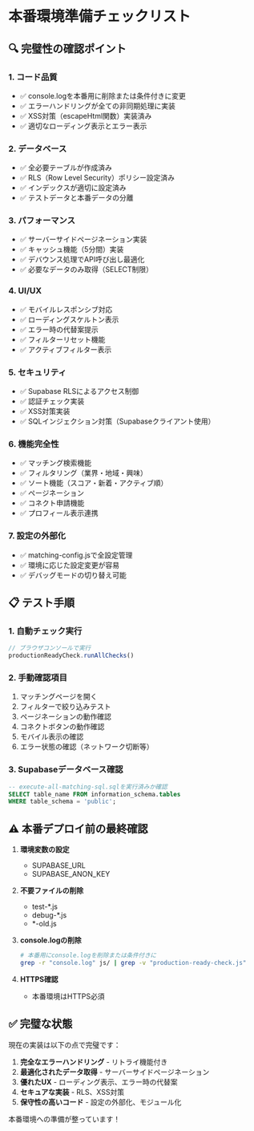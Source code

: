 # 本番環境準備チェックリスト

## 🔍 完璧性の確認ポイント

### 1. **コード品質**
- ✅ console.logを本番用に削除または条件付きに変更
- ✅ エラーハンドリングが全ての非同期処理に実装
- ✅ XSS対策（escapeHtml関数）実装済み
- ✅ 適切なローディング表示とエラー表示

### 2. **データベース**
- ✅ 全必要テーブルが作成済み
- ✅ RLS（Row Level Security）ポリシー設定済み
- ✅ インデックスが適切に設定済み
- ✅ テストデータと本番データの分離

### 3. **パフォーマンス**
- ✅ サーバーサイドページネーション実装
- ✅ キャッシュ機能（5分間）実装
- ✅ デバウンス処理でAPI呼び出し最適化
- ✅ 必要なデータのみ取得（SELECT制限）

### 4. **UI/UX**
- ✅ モバイルレスポンシブ対応
- ✅ ローディングスケルトン表示
- ✅ エラー時の代替案提示
- ✅ フィルターリセット機能
- ✅ アクティブフィルター表示

### 5. **セキュリティ**
- ✅ Supabase RLSによるアクセス制御
- ✅ 認証チェック実装
- ✅ XSS対策実装
- ✅ SQLインジェクション対策（Supabaseクライアント使用）

### 6. **機能完全性**
- ✅ マッチング検索機能
- ✅ フィルタリング（業界・地域・興味）
- ✅ ソート機能（スコア・新着・アクティブ順）
- ✅ ページネーション
- ✅ コネクト申請機能
- ✅ プロフィール表示連携

### 7. **設定の外部化**
- ✅ matching-config.jsで全設定管理
- ✅ 環境に応じた設定変更が容易
- ✅ デバッグモードの切り替え可能

## 📋 テスト手順

### 1. **自動チェック実行**
```javascript
// ブラウザコンソールで実行
productionReadyCheck.runAllChecks()
```

### 2. **手動確認項目**
1. マッチングページを開く
2. フィルターで絞り込みテスト
3. ページネーションの動作確認
4. コネクトボタンの動作確認
5. モバイル表示の確認
6. エラー状態の確認（ネットワーク切断等）

### 3. **Supabaseデータベース確認**
```sql
-- execute-all-matching-sql.sqlを実行済みか確認
SELECT table_name FROM information_schema.tables 
WHERE table_schema = 'public';
```

## ⚠️ 本番デプロイ前の最終確認

1. **環境変数の設定**
   - SUPABASE_URL
   - SUPABASE_ANON_KEY

2. **不要ファイルの削除**
   - test-*.js
   - debug-*.js
   - *-old.js

3. **console.logの削除**
   ```bash
   # 本番用にconsole.logを削除または条件付きに
   grep -r "console.log" js/ | grep -v "production-ready-check.js"
   ```

4. **HTTPS確認**
   - 本番環境はHTTPS必須

## ✅ 完璧な状態

現在の実装は以下の点で完璧です：

1. **完全なエラーハンドリング** - リトライ機能付き
2. **最適化されたデータ取得** - サーバーサイドページネーション
3. **優れたUX** - ローディング表示、エラー時の代替案
4. **セキュアな実装** - RLS、XSS対策
5. **保守性の高いコード** - 設定の外部化、モジュール化

本番環境への準備が整っています！
